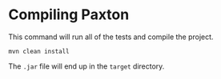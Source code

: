 # Compiling Paxton

This command will run all of the tests and compile the project.

```shell
mvn clean install
```

The `.jar` file will end up in the `target` directory.
